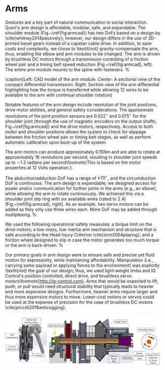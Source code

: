 # Arms

Gestures are a key part of natural communication in social interaction. Quori's arm design is affordable, modular, safe, and expandable. The shoulder module (Fig.~\ref{fig:armcad}) has two DoFs based on a design by \cite{whitney2014passively}; however, our design differs in the use of 3D-printed bevel gears instead of a capstan cable drive. In addition, to save costs and complexity, we chose to \textit{not} gravity-compensate the arm, thus, enabling the elbow and arm modules to be changed. The arm is driven by brushless DC motors through a transmission consisting of a friction wheel pair and a timing belt speed reduction (Fig.~\ref{fig:armcad}, left). The entire arm module mounts to the spine with fasteners. %

\caption{Left: CAD model of the arm module. Center: A sectional view of the compact differential transmission.  Right: Section view of the arm differential highlighting how the torque is transferred while allowing 12 wires to be available to the arm with continual shoulder rotation}

Notable features of the arm design include resolution of the joint positions, drive motor abilities, and general safety considerations. The approximate resolutions of the joint position sensors are 0.022$^{\circ}$ and 0.075$^{\circ}$ for the shoulder joint (through the use of magnetic encoders on the output shafts, Fig.~\ref{fig:armcad}) and the drive motors, respectively. Access to both motor and shoulder positions allows the system to check for slippage between the friction wheel pair or timing belt stages, as well as perform automatic calibration upon boot-up of the system.

The arm motors can produce approximately 0.15Nm and are able to rotate at approximately 16 revolutions per second, resulting in  shoulder joint speeds up to $\sim$1.2 radians per second\footnote{This is based on the motor properties at 12 Volts operation.}.

The abduction/adduction DoF has a range of $\pm70^{\circ}$, and the circumduction DoF is continuous. The arm design is expandable; we designed access for power and/or communication for further joints in the arms (e.g., an elbow), while allowing the arm to rotate continuously. We achieved this via a shoulder joint slip ring with six available wires (rated to 2 A) (Fig.~\ref{fig:armcad}, right). As an example, two servo motors can be added as they only use three wires each. More DoF may be added through multiplexing. %

We used the following operational safety measures: a torque limit on the drive motors; a low-mass, low-inertia arm mechanism and structure that is safe according to the Head Injury Criterion \cite{zinn2004playing}; and a friction wheel designed to slip in case the motor generates too much torque or the arm is back-driven. %

Our primary goals in arm design were to ensure safe and precise yet fluid motion for expressivity, while maintaining affordability. Manipulation (i.e., carrying some payload or applying forces to the environment) was explicitly \textit{not} the goal of our design; thus, we used light-weight limbs and IQ Control's position controlled, direct drive, and brushless servo motors\footnote{http://iq-control.com}. Arms that would be expected to lift, push, or pull would need structural stability that typically leads to heavier and more expensive designs. Furthermore, heavier arms require larger and thus more expensive motors to move. Lower-cost motors or servos could be used at the expense of precision for the case of brushless DC motors \cite{piccoli2016anticogging}.

![Quori's arm](../images/quori_arm.jpg)
